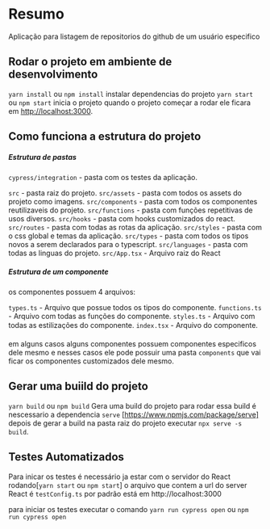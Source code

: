 # Resumo

Aplicação para listagem de repositorios do github de um usuário especifico

## Rodar o projeto em ambiente de desenvolvimento

`yarn install` ou `npm install` instalar dependencias do projeto
`yarn start` ou `npm start` inicia o projeto
quando o projeto começar a rodar ele ficara em [http://localhost:3000](http://localhost:3000).

## Como funciona a estrutura do projeto

##### Estrutura de pastas

`cypress/integration` - pasta com os testes da aplicação.

`src` - pasta raiz do projeto.
`src/assets` - pasta com todos os assets do projeto como imagens.
`src/components` - pasta com todos os componentes reutilizaveis do projeto.
`src/functions` - pasta com funções repetitivas de usos diversos.
`src/hooks` - pasta com hooks customizados do react.
`src/routes` - pasta com todas as rotas da aplicação.
`src/styles` - pasta com o css global e temas da aplicação.
`src/types` - pasta com todos os tipos novos a serem declarados para o typescript.
`src/languages` - pasta com todas as linguas do projeto.
`src/App.tsx` - Arquivo raiz do React

##### Estrutura de um componente

os componentes possuem 4 arquivos:

`types.ts` - Arquivo que possue todos os tipos do componente.
`functions.ts` - Arquivo com todas as funções do componente.
`styles.ts` - Arquivo com todas as estilizações do componente.
`index.tsx` - Arquivo do componente.

em alguns casos alguns componentes possuem componentes especificos dele mesmo e nesses
casos ele pode possuir uma pasta `components` que vai ficar os componentes customizados dele mesmo.


## Gerar uma buiild do projeto

`yarn build` ou `npm build` Gera uma build do projeto
para rodar essa build é nescessario a dependencia `serve` [https://www.npmjs.com/package/serve]
depois de gerar a build na pasta raiz do projeto executar `npx serve -s build`.

## Testes Automatizados

Para inicar os testes é necessário ja estar com o servidor do React rodando[`yarn start` ou `npm start`]
o arquivo que contem a url do server React é `testConfig.ts` por padrão está em http://localhost:3000

para iniciar os testes executar o comando `yarn run cypress open` ou `npm run cypress open`
